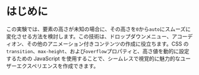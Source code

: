# はじめに

この実験では、要素の高さが未知の場合に、その高さを`0`から`auto`にスムーズに変化させる方法を検討します。この技術は、ドロップダウンメニュー、アコーディオン、その他のアニメーション付きコンテンツの作成に役立ちます。CSS の`transition`、`max-height`、および`overflow`プロパティと、高さ値を動的に設定するための JavaScript を使用することで、シームレスで視覚的に魅力的なユーザーエクスペリエンスを作成できます。
